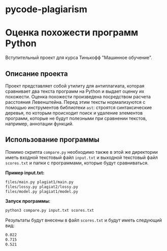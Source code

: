 # pycode-plagiarism

# Оценка похожести программ Python

Вступительный проект для курса Тинькофф "Машинное обучение".

## Описание проекта
Проект представляет собой утилиту для антиплагиата, которая сравнивает два текста программ на Python и выдает оценку их похожести. Оценка похожести произведена посредством расчета расстояния Левенштейна. Перед этим тексты нормализуются с помощью инструментов библиотеки ```ast```: строятся синтаксические деревья, по которым происходит поиск и удаление элементов программ, которые не будут полезными при сравнении текстов, например, аннотации функций.

## Использование программы
Помимо скрипта `compare.py` необходимо также в этой же директории иметь входной текстовый файл `input.txt` и выходной текстовый файл `scores.txt` и папки с программами, которые будут сравниваться. 

**Пример input.txt:**
```sh
files/main.py plagiat1/main.py
files/lossy.py plagiat2/lossy.py
files/model.py plagiat1/model.py
```
**Запуск программы:**
```sh
python3 compare.py input.txt scores.txt
```

Результаты будут внесены в файл ```scores.txt``` и будут иметь следующий вид:
```sh
0.022
0.715
0.521
```
